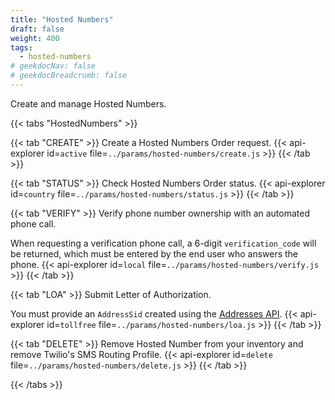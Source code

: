 ```yaml
---
title: "Hosted Numbers"
draft: false
weight: 400
tags:
  - hosted-numbers
# geekdocNav: false
# geekdocBreadcrumb: false
---
```


Create and manage Hosted Numbers.

{{< tabs "HostedNumbers" >}}

{{< tab "CREATE" >}}
Create a Hosted Numbers Order request.
{{< api-explorer id=`active` file=`../params/hosted-numbers/create.js` >}}
{{< /tab >}}

{{< tab "STATUS" >}}
Check Hosted Numbers Order status.
{{< api-explorer id=`country` file=`../params/hosted-numbers/status.js` >}}
{{< /tab >}}

{{< tab "VERIFY" >}}
Verify phone number ownership with an automated phone call.

When requesting a verification phone call, a 6-digit `verification_code` will be returned, which must be entered by the end user who answers the phone.
{{< api-explorer id=`local` file=`../params/hosted-numbers/verify.js` >}}
{{< /tab >}}

{{< tab "LOA" >}}
Submit Letter of Authorization.

You must provide an `AddressSid` created using the [Addresses API](../../accounts/addresses/).
{{< api-explorer id=`tollfree` file=`../params/hosted-numbers/loa.js` >}}
{{< /tab >}}

{{< tab "DELETE" >}}
Remove Hosted Number from your inventory and remove Twilio's SMS Routing Profile.
{{< api-explorer id=`delete` file=`../params/hosted-numbers/delete.js` >}}
{{< /tab >}}

{{< /tabs >}}
